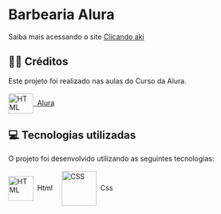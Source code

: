 # Barbearia Alura


<p>Saiba mais acessando o site <a href="https://stanley-felix-bergamo.github.io/Barbearia-Alura/">Clicando aki</a></p> 

<h2>👨‍🏫 Créditos </h2>
<p>
Este projeto foi realizado nas aulas do Curso da Alura.
<a href="https://www.alura.com.br/"><br><br>
<img align="center" alt="HTML" height="40" width="50" src="https://play-lh.googleusercontent.com/IDLZXWHLCVun428g_YGnR2HgnoIUlIRNfkmEEM0hmrzhBKZrhJ5UwM0_eHaWQT4gXAs=w240-h480-rw">&nbsp;
Alura
</a>

</p>

<h2>💻 Tecnologias utilizadas</h2>
O projeto foi desenvolvido utilizando as seguintes tecnologias:
<br/><br/>
<div style="display: inline_block">
   <img align="center" alt="HTML" height="50" width="50" src="https://icons-for-free.com/download-icon-icon++html+icon-1320194800994962643_512.png">&nbsp; Html&emsp; 
   <img align="center" alt="CSS" height="70" width="70" src="https://icons-for-free.com/download-icon-css+develop+language+layout+programming+style+icon-1320165728409893942_512.png">&nbsp; Css&emsp; 
</div>  
